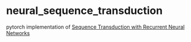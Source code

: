 # neural_sequence_transduction
pytorch implementation of [Sequence Transduction with Recurrent Neural Networks](https://arxiv.org/abs/1211.3711)
